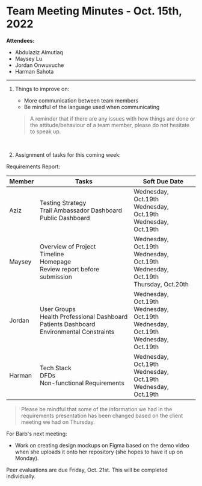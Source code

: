 # Team Meeting Minutes - Oct. 15th, 2022

**Attendees:**

- Abdulaziz Almutlaq
- Maysey Lu
- Jordan Onwuvuche
- Harman Sahota

---

1. Things to improve on:

    - More communication between team members
    - Be mindful of the language used when communicating
    > A reminder that if there are any issues with how things are done or the attitude/behaviour of a team member, please do not hesitate to speak up.

<br>

2. Assignment of tasks for this coming week:

Requirements Report:

|Member|Tasks|Soft Due Date|
|------|-----|--------|
|Aziz|Testing Strategy <br/> Trail Ambassador Dashboard <br/> Public Dashboard|Wednesday, Oct.19th <br/> Wednesday, Oct.19th <br/> Wednesday, Oct.19th|
|Maysey|Overview of Project <br/> Timeline <br/> Homepage <br/> Review report before submission|Wednesday, Oct.19th <br/> Wednesday, Oct.19th <br/> Wednesday, Oct.19th <br/> Thursday, Oct.20th|
|Jordan|User Groups <br/> Health Professional Dashboard <br/> Patients Dashboard <br/> Environmental Constraints|Wednesday, Oct.19th <br/> Wednesday, Oct.19th <br/> Wednesday, Oct.19th <br/> Wednesday, Oct.19th|
|Harman|Tech Stack <br/> DFDs <br/> Non-functional Requirements|Wednesday, Oct.19th <br/> Wednesday, Oct.19th <br/> Wednesday, Oct.19th|

>Please be mindful that some of the information we had in the requirements presentation has been changed based on the client meeting we had on Thursday.

For Barb's next meeting:

- Work on creating design mockups on Figma based on the demo video when she uploads it onto her repository (she hopes to have it up on Monday).

Peer evaluations are due Friday, Oct. 21st. This will be completed individually.
